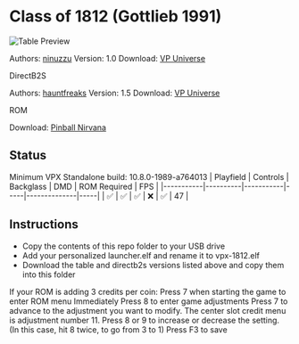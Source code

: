 # Class of 1812 (Gottlieb 1991)

![Table Preview](https://vpuniverse.com/screenshots/monthly_2019_03/1859157671_1812(Custom).png.5b750bce8ec99699c1e84a9d7043c03f.png)

Authors: [ninuzzu](https://vpuniverse.com/profile/5530-ninuzzu/)
Version: 1.0
Download: [VP Universe](https://vpuniverse.com/files/file/5491-class-of-1812/)

DirectB2S

Authors: [hauntfreaks](https://vpuniverse.com/profile/5216-hauntfreaks/)
Version: 1.5
Download: [VP Universe](https://vpuniverse.com/files/file/17846-class-of-1812-gottlieb-1991-b2s/)

ROM

Download: [Pinball Nirvana](https://pinballnirvana.com/forums/resources/clas1812.1668/)

## Status 

Minimum VPX Standalone build: 10.8.0-1989-a764013
| Playfield | Controls | Backglass | DMD | ROM Required | FPS | 
|-----------|----------|-----------|-----|--------------|-----|
| :white_check_mark: | :white_check_mark: | :white_check_mark: | :x: | :white_check_mark: | 47 |

## Instructions

- Copy the contents of this repo folder to your USB drive
- Add your personalized launcher.elf and rename it to vpx-1812.elf
- Download the table and directb2s versions listed above and copy them into this folder

If your ROM is adding 3 credits per coin:
	Press 7 when starting the game to enter ROM menu
	Immediately Press 8 to enter game adjustments
	Press 7 to advance to the adjustment you want to modify. The center slot credit menu is adjustment number 11. 
	Press 8 or 9 to increase or decrease the setting.  (In this case, hit 8 twice, to go from 3 to 1)
	Press F3 to save